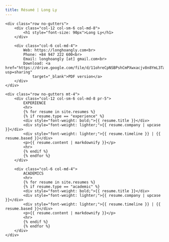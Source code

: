 ```yaml
---
title: Résumé | Long Ly
---
```


<div class="container">

    <div class="row no-gutters">
        <div class="col-12 col-sm-6 col-md-8">
            <h1 style="font-size: 90px">Long Ly</h1>
        </div>

        <div class="col-6 col-md-4">
            Web: https://longhoangly.com<br>
            Phone: +84 947 222 600<br>
            Email: longhoangly [at] gmail.com<br>
            Download: <a href="https://drive.google.com/file/d/11ohreCpNSBPshCmPXwxacjv8n8YmL3Ta/view?usp=sharing"
                target="_blank">PDF version</a>
        </div>
    </div>

    <div class="row no-gutters mt-4">
        <div class="col-12 col-sm-6 col-md-8 pr-5">
            EXPERIENCE
            <hr>
            {% for resume in site.resumes %}
            {% if resume.type == "experience" %}
            <div style="font-weight: bold;">{{ resume.title }}</div>
            <div style="font-weight: lighter;">{{ resume.company | upcase }}</div>
            <div style="font-weight: lighter;">{{ resume.timeline }} | {{ resume.based }}</div>
            <p>{{ resume.content | markdownify }}</p>
            <hr>
            {% endif %}
            {% endfor %}
        </div>

        <div class="col-6 col-md-4">
            ACADEMICS
            <hr>
            {% for resume in site.resumes %}
            {% if resume.type == "academic" %}
            <div style="font-weight: bold;">{{ resume.title }}</div>
            <div style="font-weight: lighter;">{{ resume.company | upcase }}</div>
            <div style="font-weight: lighter;">{{ resume.timeline }} | {{ resume.based }}</div>
            <p>{{ resume.content | markdownify }}</p>
            <hr>
            {% endif %}
            {% endfor %}
        </div>
    </div>

</div>